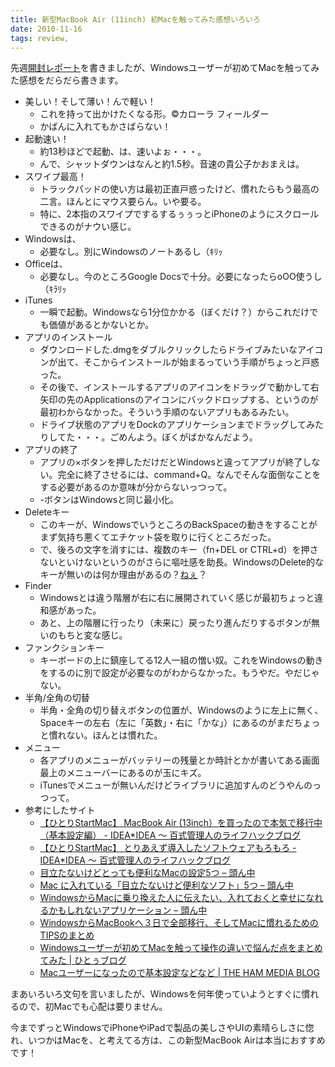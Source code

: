 ```yaml
---
title: 新型MacBook Air (11inch) 初Macを触ってみた感想いろいろ
date: 2010-11-16
tags: review,
---
```

先週<a href="/apple/macbook-air/2010/11/11/macbook-air-open/">開封レポート</a>を書きましたが、Windowsユーザーが初めてMacを触ってみた感想をだらだら書きます。

<!--more-->

<ul>
<li>美しい！そして薄い！んで軽い！
<ul>
<li>これを持って出かけたくなる形。&copy;カローラ フィールダー</li><li>かばんに入れてもかさばらない！</li>
</ul>
</li>
<li>起動速い！
<ul>
<li>約13秒ほどで起動、は、速いよぉ・・・。</li><li>んで、シャットダウンはなんと約1.5秒。音速の貴公子かおまえは。</li>
</ul>
</li>
<li>スワイプ最高！
<ul>
<li>トラックパッドの使い方は最初正直戸惑ったけど、慣れたらもう最高の二言。ほんとにマウス要らん。いや要る。</li>
<li>特に、2本指のスワイプでするするぅぅっとiPhoneのようにスクロールできるのがナウい感じ。</li>
</ul>
</li>
<li>Windowsは、
<ul>
<li>必要なし。別にWindowsのノートあるし（ｷﾘｯ</li>
</ul>
</li>
<li>Officeは、
<ul>
<li>必要なし。今のところGoogle Docsで十分。必要になったらoOO使うし（ｷﾗﾘｯ</li>
</ul>
</li>
<li>iTunes
<ul>
<li>一瞬で起動。Windowsなら1分位かかる（ぼくだけ？）からこれだけでも価値があるとかないとか。</li>
</ul>
</li>
<li>アプリのインストール
<ul>
<li>ダウンロードした.dmgをダブルクリックしたらドライブみたいなアイコンが出て、そこからインストールが始まるっていう手順がちょっと戸惑った。</li>
<li>その後で、インストールするアプリのアイコンをドラッグで動かして右矢印の先のApplicationsのアイコンにバックドロップする、というのが最初わからなかった。そういう手順のないアプリもあるみたい。</li>
<li>ドライブ状態のアプリをDockのアプリケーションまでドラッグしてみたりしてた・・・。ごめんよう。ぼくがばかなんだよう。</li>
</ul>
</li>
<li>アプリの終了
<ul>
<li>アプリの×ボタンを押しただけだとWindowsと違ってアプリが終了しない。完全に終了させるには、command+Q。なんでそんな面倒なことをする必要があるのか意味が分からないっつって。</li>
<li>-ボタンはWindowsと同じ最小化。</li>
</ul>
</li>
<li>Deleteキー
<ul>
<li>このキーが、WindowsでいうところのBackSpaceの動きをすることがまず気持ち悪くてエチケット袋を取りに行くところだった。</li>
<li>で、後ろの文字を消すには、複数のキー（fn+DEL or CTRL+d）を押さないといけないというのがさらに嘔吐感を助長。WindowsのDelete的なキーが無いのは何か理由があるの？<a href="http://www.amazon.co.jp/gp/product/B0044WVIO2?ie=UTF8&tag=konitter-22&linkCode=as2&camp=247&creative=7399&creativeASIN=B0044WVIO2">ねぇ</a><img src="http://www.assoc-amazon.jp/e/ir?t=konitter-22&l=as2&o=9&a=B0044WVIO2" width="1" height="1" border="0" alt="" style="border:none !important; margin:0px !important;" />？</li>
</ul>
</li>
<li>Finder
<ul>
<li>Windowsとは違う階層が右に右に展開されていく感じが最初ちょっと違和感があった。</li>
<li>あと、上の階層に行ったり（未来に）戻ったり進んだりするボタンが無いのもちと変な感じ。</li>
</ul>
</li>
<li>ファンクションキー
<ul>
<li>キーボードの上に鎮座してる12人一組の憎い奴。これをWindowsの動きをするのに別で設定が必要なのがわからなかった。もうやだ。やだじゃない。</li>
</ul>
</li>
<li>半角/全角の切替
<ul>
<li>半角・全角の切り替えボタンの位置が、Windowsのように左上に無く、Spaceキーの左右（左に「英数」・右に「かな」）にあるのがまだちょっと慣れない。ほんとは慣れた。</li>
</ul>
</li>
<li>メニュー
<ul>
<li>各アプリのメニューがバッテリーの残量とか時計とかが書いてある画面最上のメニューバーにあるのが玉にキズ。</li>
<li>iTunesでメニューが無いんだけどライブラリに追加すんのどうやんのっつって。</li>
</ul>
</li>
<li>参考にしたサイト
<ul>
<li><a href="http://www.ideaxidea.com/archives/2010/11/startmac_basic_settings.html">【ひとりStartMac】 MacBook Air (13inch）を買ったので本気で移行中（基本設定編） - IDEA*IDEA 〜 百式管理人のライフハックブログ</a>
</li>
<li><a href="http://www.ideaxidea.com/archives/2010/11/startmac_softwares.html">【ひとりStartMac】 とりあえず導入したソフトウェアもろもろ - IDEA*IDEA 〜 百式管理人のライフハックブログ</a>
</li>
<li><a href="http://www.msng.info/archives/2010/05/mac_setting_tips.php">目立たないけどとっても便利なMacの設定5つ – 頭ん中</a></li>
<li><a href="http://www.msng.info/archives/2008/11/mac_5.php">Mac に入れている「目立たないけど便利なソフト」5つ – 頭ん中</a></li>
<li><a href="http://www.msng.info/archives/2010/11/happy_mac_apps_for_ex_windows_users.php">WindowsからMacに乗り換えた人に伝えたい、入れておくと幸せになれるかもしれないアプリケーション – 頭ん中</a></li>
<li><a href="http://www.appbank.net/2010/01/04/iphone-news/81175.php">WindowsからMacBookへ３日で全部移行、そしてMacに慣れるためのTIPSのまとめ</a></li>
<li><a href="http://hitoxu.com/0882">Windowsユーザーが初めてMacを触って操作の違いで悩んだ点をまとめてみた | ひとぅブログ</a></li>
<li><a href="http://h2ham.seesaa.net/article/150190772.html#more">Macユーザーになったので基本設定などなど | THE HAM MEDIA BLOG</a></li>
</ul>
</li>
</ul>

まあいろいろ文句を言いましたが、Windowsを何年使っていようとすぐに慣れるので、初Macでも心配は要りません。

今までずっとWindowsでiPhoneやiPadで製品の美しさやUIの素晴らしさに惚れ、いつかはMacを、と考えてる方は、この新型MacBook Airは本当におすすめです！
